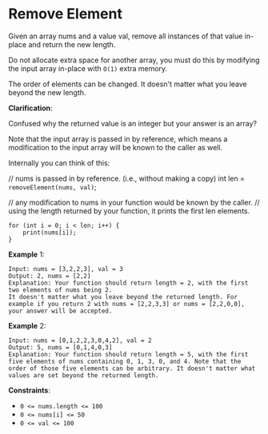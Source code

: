# Remove Element

Given an array nums and a value val, remove all instances of that value in-place
and return the new length.

Do not allocate extra space for another array, you must do this by modifying the
input array in-place with `O(1)` extra memory.

The order of elements can be changed. It doesn't matter what you leave beyond
the new length.

**Clarification**:

Confused why the returned value is an integer but your answer is an array?

Note that the input array is passed in by reference, which means a modification
to the input array will be known to the caller as well.

Internally you can think of this:

// nums is passed in by reference. (i.e., without making a copy) int len =
`removeElement(nums, val)`;

// any modification to nums in your function would be known by the caller. //
using the length returned by your function, it prints the first len elements.

```
for (int i = 0; i < len; i++) {
    print(nums[i]);
}
```

**Example** 1:

```
Input: nums = [3,2,2,3], val = 3
Output: 2, nums = [2,2]
Explanation: Your function should return length = 2, with the first two elements of nums being 2.
It doesn't matter what you leave beyond the returned length. For example if you return 2 with nums = [2,2,3,3] or nums = [2,2,0,0], your answer will be accepted.
```

**Example** 2:

```
Input: nums = [0,1,2,2,3,0,4,2], val = 2
Output: 5, nums = [0,1,4,0,3]
Explanation: Your function should return length = 5, with the first five elements of nums containing 0, 1, 3, 0, and 4. Note that the order of those five elements can be arbitrary. It doesn't matter what values are set beyond the returned length.
```

**Constraints**:

- `0 <= nums.length <= 100`
- `0 <= nums[i] <= 50`
- `0 <= val <= 100`
